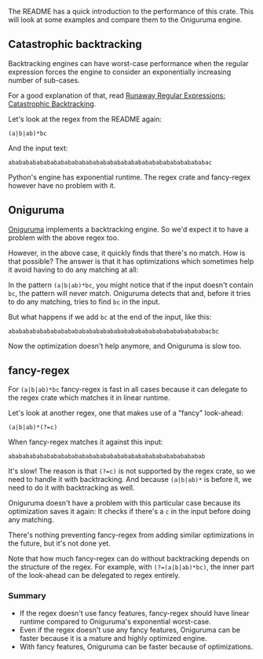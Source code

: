 The README has a quick introduction to the performance of this crate.
This will look at some examples and compare them to the Oniguruma engine.

## Catastrophic backtracking

Backtracking engines can have worst-case performance when the regular
expression forces the engine to consider an exponentially increasing
number of sub-cases.

For a good explanation of that, read
[Runaway Regular Expressions: Catastrophic Backtracking][].

Let's look at the regex from the README again:

    (a|b|ab)*bc

And the input text:

    ababababababababababababababababababababababababababababac

Python's engine has exponential runtime. The regex crate and fancy-regex
however have no problem with it.

## Oniguruma

[Oniguruma][] implements a backtracking
engine. So we'd expect it to have a problem with the above regex too.

However, in the above case, it quickly finds that there's no match. How
is that possible? The answer is that it has optimizations which
sometimes help it avoid having to do any matching at all:

In the pattern `(a|b|ab)*bc`, you might notice that if the input doesn't
contain `bc`, the pattern will never match. Oniguruma detects that and,
before it tries to do any matching, tries to find `bc` in the input.

But what happens if we add `bc` at the end of the input, like this:

    ababababababababababababababababababababababababababababacbc

Now the optimization doesn't help anymore, and Oniguruma is slow too.

## fancy-regex

For `(a|b|ab)*bc` fancy-regex is fast in all cases because it can
delegate to the regex crate which matches it in linear runtime.

Let's look at another regex, one that makes use of a "fancy" look-ahead:

    (a|b|ab)*(?=c)

When fancy-regex matches it against this input:

    abababababababababababababababababababababababababababab

It's slow! The reason is that `(?=c)` is not supported by the regex
crate, so we need to handle it with backtracking. And because
`(a|b|ab)*` is before it, we need to do it with backtracking as well.

Oniguruma doesn't have a problem with this particular case because its
optimization saves it again: It checks if there's a `c` in the input
before doing any matching.

There's nothing preventing fancy-regex from adding similar optimizations
in the future, but it's not done yet.

Note that how much fancy-regex can do without backtracking depends on
the structure of the regex. For example, with `(?=(a|b|ab)*bc)`, the
inner part of the look-ahead can be delegated to regex entirely.

### Summary

* If the regex doesn't use fancy features, fancy-regex should have
  linear runtime compared to Oniguruma's exponential worst-case.
* Even if the regex doesn't use any fancy features, Oniguruma can be
  faster because it is a mature and highly optimized engine.
* With fancy features, Oniguruma can be faster because of optimizations.

[Runaway Regular Expressions: Catastrophic Backtracking]: https://www.regular-expressions.info/catastrophic.html
[Oniguruma]: https://github.com/kkos/oniguruma

